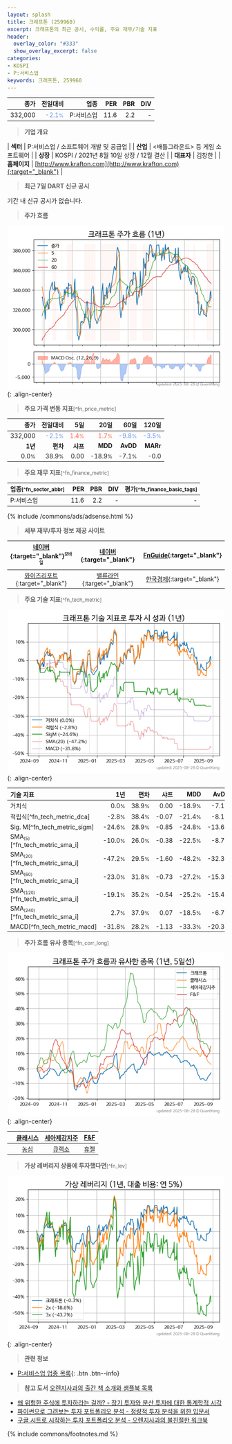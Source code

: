 ```yaml
---
layout: splash
title: 크래프톤 (259960)
excerpt: 크래프톤의 최근 공시, 수익률, 주요 재무/기술 지표
header:
  overlay_color: "#333"
  show_overlay_excerpt: false
categories:
- KOSPI
- P:서비스업
keywords: 크래프톤, 259960
---
```


| **종가** | **전일대비** | **업종** | **PER** | **PBR** | **DIV** |
| -------: | -----------: | -------: | ------: | ------: | ------: |
| 332,000 | <span style="color: cornflowerblue">-2.1<small>%</small></span> | P:서비스업 | 11.6 | 2.2 | - |

<!-- more -->


> **기업 개요**<a id="company"></a>

| <span style="white-space:nowrap;">**섹터**</span> | P:서비스업 / 소프트웨어 개발 및 공급업 |
| <span style="white-space:nowrap;">**산업**</span> | <배틀그라운드> 등 게임 소프트웨어 |
| <span style="white-space:nowrap;">**상장**</span> | KOSPI / 2021년 8월 10일 상장 / 12월 결산 |
| <span style="white-space:nowrap;">**대표자**</span> | 김창한 |
| <span style="white-space:nowrap;">**홈페이지**</span> | [http://www.krafton.com](http://www.krafton.com){:target="_blank"} |


> **최근 7일 DART 신규 공시**<a id="dart"></a>

기간 내 신규 공시가 없습니다.


> **주가 흐름**<a id="price"></a>

![259960](/stock/images/259960.png){: .align-center}


> **주요 가격 변동 지표**<small>[^fn_price_metric]</small>

| **종가** | **전일대비** | **5일** | **20일** | **60일** | **120일** |
| -------: | -----------: | ------: | -------: | -------: | --------: |
| 332,000 | <span style="color: cornflowerblue">-2.1<small>%</small></span> | <span style="color: tomato">1.4<small>%</small></span> | <span style="color: tomato">1.7<small>%</small></span> | <span style="color: cornflowerblue">-9.8<small>%</small></span> | <span style="color: cornflowerblue">-3.5<small>%</small></span> |
| **1년** | **편차** | **샤프** | **MDD** | **AvDD** | **MARr** |
| 0.0<small>%</small> | 38.9<small>%</small> | 0.00 | -18.9<small>%</small> | -7.1<small>%</small> | -0.0 |


> **주요 재무 지표**<small>[^fn_finance_metric]</small>

| **업종**<small>[^fn_sector_abbr]</small> | **PER** | **PBR** | **DIV** | **평가**<small>[^fn_finance_basic_tags]</small> |
| :--------------------------------------- | ------: | ------: | ------: | ----------------------------------------------: |
| P:서비스업 | 11.6 | 2.2 | - | - |



{% include /commons/ads/adsense.html %}

> **세부 재무/투자 정보 제공 사이트**

| [네이버](https://m.stock.naver.com/domestic/stock/259960/finance/summary){:target="_blank"}<sup><small>모바일</small></sup> | [네이버](https://finance.naver.com/item/coinfo.naver?code=259960){:target="_blank"} | [FnGuide](https://comp.fnguide.com/SVO2/ASP/SVD_Invest.asp?gicode=A259960&MenuYn=Y){:target="_blank"} |
| :---: | :---: | :---: |
| [와이즈리포트](https://comp.wisereport.co.kr/company/c1040001.aspx?cmp_cd=259960){:target="_blank"} | [밸류라인](https://www.valueline.co.kr/finance/summary/259960){:target="_blank"} | [한국경제](https://markets.hankyung.com/stock/259960/financial-summary){:target="_blank"} |


> **주요 기술 지표**<small>[^fn_tech_metric]</small>


![259960](/stock/images/259960_tech.png){: .align-center}

| **기술 지표** | **1년** | **편차** | **샤프** | **MDD** | **AvDD** |
| :------------ | ------: | -----------: | -------: | ------: | -------: |
| 거치식 | 0.0<small>%</small> | 38.9<small>%</small> | 0.00 | -18.9<small>%</small> | -7.1<small>%</small> |
| 적립식[^fn_tech_metric_dca] | -2.8<small>%</small> | 38.4<small>%</small> | -0.07 | -21.4<small>%</small> | -8.1<small>%</small> |
| Sig. M[^fn_tech_metric_sigm] | -24.6<small>%</small> | 28.9<small>%</small> | -0.85 | -24.8<small>%</small> | -13.6<small>%</small> |
| SMA<small><sub>(5)</sub></small>[^fn_tech_metric_sma_i] | -10.0<small>%</small> | 26.0<small>%</small> | -0.38 | -22.5<small>%</small> | -8.7<small>%</small> |
| SMA<small><sub>(20)</sub></small>[^fn_tech_metric_sma_i] | -47.2<small>%</small> | 29.5<small>%</small> | -1.60 | -48.2<small>%</small> | -32.3<small>%</small> |
| SMA<small><sub>(60)</sub></small>[^fn_tech_metric_sma_i] | -23.0<small>%</small> | 31.8<small>%</small> | -0.73 | -27.2<small>%</small> | -15.3<small>%</small> |
| SMA<small><sub>(120)</sub></small>[^fn_tech_metric_sma_i] | -19.1<small>%</small> | 35.2<small>%</small> | -0.54 | -25.2<small>%</small> | -15.4<small>%</small> |
| SMA<small><sub>(240)</sub></small>[^fn_tech_metric_sma_i] | 2.7<small>%</small> | 37.9<small>%</small> | 0.07 | -18.5<small>%</small> | -6.7<small>%</small> |
| MACD[^fn_tech_metric_macd] | -31.8<small>%</small> | 28.2<small>%</small> | -1.13 | -33.3<small>%</small> | -20.3<small>%</small> |


> **주가 흐름 유사 종목**<a id="corr"></a><small>[^fn_corr_long]</small>

![259960](/stock/images/259960_corr.png){: .align-center}

|       | [클래시스](/214150/) | [세아제강지주](/003030/) | [F&F](/383220/) |
| :---: | :------------------------------------: | :------------------------------------: | :------------------------------------: |
|       | [농심](/004370/) | [큐렉소](/060280/) | [휴젤](/145020/) |


> **가상 레버리지 상품에 투자했다면**<a id="2x"></a><small>[^fn_lev]</small>

![259960](/stock/images/259960_2x.png){: .align-center}


> **관련 정보**

- [P:서비스업 업종 목록](/stats/sector/kospi_업종_서비스업_종목/){: .btn .btn--info}

> **참고 도서** [오렌지사과의 출간 책 소개와 샘플북 목록](https://kongdori.tistory.com/691)

- [왜 위험한 주식에 투자하라는 걸까? - 장기 투자와 분산 투자에 대한 통계학적 시각](https://kongdori.tistory.com/421)
- [파이썬으로 그려보는 투자 포트폴리오 분석  - 정량적 투자 분석을 위한 입문서](https://kongdori.tistory.com/643)
- [구글 시트로 시작하는 투자 포트폴리오 분석 - 오렌지사과의 불친절한 워크북](https://kongdori.tistory.com/449)


{% include commons/footnotes.md %}